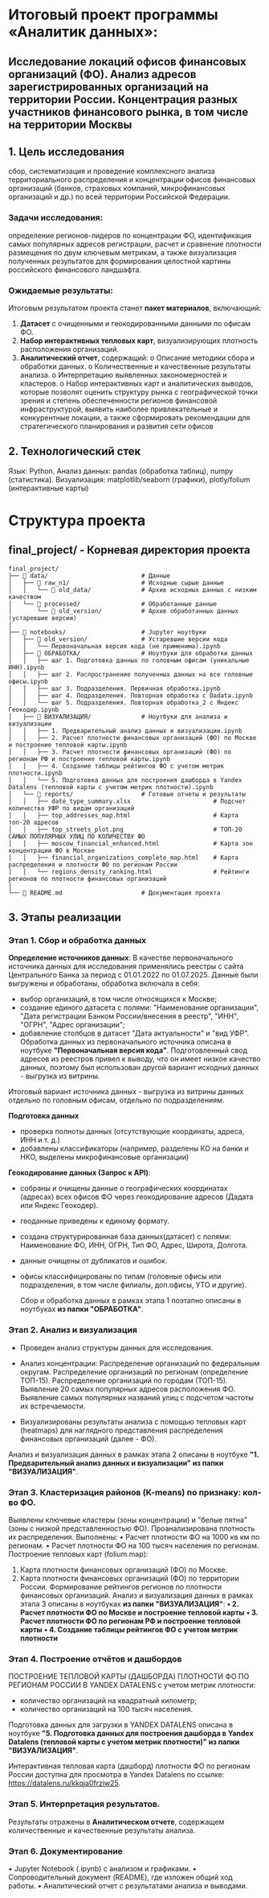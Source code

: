 # Итоговый проект программы «Аналитик данных»:
## Исследование локаций офисов финансовых организаций (ФО). Анализ адресов зарегистрированных организаций на территории России. Концентрация разных участников финансового рынка, в том числе на территории Москвы

## 1. Цель исследования  
сбор, систематизация и проведение комплексного анализа территориального распределения и концентрации офисов финансовых организаций (банков, страховых компаний, микрофинансовых организаций и др.) по всей территории Российской Федерации. 

### Задачи исследования: 
определение регионов-лидеров по концентрации ФО, идентификация самых популярных адресов регистрации, расчет и сравнение плотности размещения по двум ключевым метрикам, а также визуализация полученных результатов для формирования целостной картины российского финансового ландшафта.

### Ожидаемые результаты:

Итоговым результатом проекта станет __пакет материалов__, включающий:
1.	__Датасет__ с очищенными и геокодированными данными по офисам ФО.
2.	__Набор интерактивных тепловых карт__, визуализирующих плотность расположения организаций.
3.	__Аналитический отчет__, содержащий:
o	Описание методики сбора и обработки данных.
o	Количественные и качественные результаты анализа.
o	Интерпретацию выявленных закономерностей и кластеров.
o	Набор интерактивных карт и аналитических выводов, которые позволят оценить структуру рынка с географической точки зрения и степень обеспеченности регионов финансовой инфраструктурой, выявить наиболее привлекательные и конкурентные локации, а также сформировать рекомендации для стратегического планирования и развития сети офисов

## 2. Технологический стек
Язык: Python.
Анализ данных:
pandas (обработка таблиц), numpy (статистика).
Визуализация:
matplotlib/seaborn (графики), plotly/folium (интерактивные карты)


# Структура проекта

## final_project/ - Корневая директория проекта

```
final_project/
├── 📁 data/                          # Данные
│   ├── 📁 raw_n1/                    # Исходные сырые данные
│   │   └── 📁 old_data/              # Архив исходных данных с низким качеством
│   └── 📁 processed/                 # Обработанные данные
│       └── 📁 old_version/           # Архив обработанных данных (устаревшие версии)
│
├── 📁 notebooks/                     # Jupyter ноутбуки
│   ├── 📁 old_version/               # Устаревшие версии кода
│   │   └── Первоначальная версия кода (не применима).ipynb
│   ├── 📁 ОБРАБОТКА/                 # Ноутбуки для обработки данных
│   │   ├── шаг 1. Подготовка данных по головным офисам (уникальные ИНН).ipynb
│   │   ├── шаг 2. Распространение полученных данных на все головные офисы.ipynb
│   │   ├── шаг 3. Подразделения. Первичная обработка.ipynb
│   │   ├── шаг 4. Подразделения. Повторная обработка с Dadata.ipynb
│   │   └── шаг 5. Подразделения. Повторная обработка_2 с Яндекс Геокодер.ipynb
│   ├── 📁 ВИЗУАЛИЗАЦИЯ/              # Ноутбуки для анализа и визуализации
│   │   ├── 1. Предварительный анализ данных и визуализации.ipynb
│   │   ├── 2. Расчет плотности финансовых организаций (ФО) по Москве и построение тепловой карты.ipynb
│   │   ├── 3. Расчет плотности финансовых организаций (ФО) по регионам РФ и построение тепловой карты.ipynb
│   │   ├── 4. Создание таблицы рейтингов ФО с учетом метрик плотности.ipynb
│   │   └── 5. Подготовка данных для построения дашборда в Yandex Datalens (тепловой карты с учетом метрик плотности).ipynb
│   └── 📁 reports/                   # Готовые отчеты и результаты
│   │   ├── date_type_summary.xlsx                       # Подсчет количества УФР по видам организаций
│   │   ├── top_addresses_map.html                       # Карта топ-20 адресов 
│   │   ├── top_streets_plot.png                         # ТОП-20 САМЫХ ПОПУЛЯРНЫХ УЛИЦ ПО КОЛИЧЕСТВУ ФО
│   │   ├── moscow_financial_enhanced.html               # Карта зон концентрации ФО в Москве 
│   │   ├── financial_organizations_complete_map.html    # Карта распределения и плотности ФО по регионам России
│   │   └── regions_density_ranking.html                 # Рейтинги регионов по плотности финансовых организаций
│
└── 📄 README.md                      # Документация проекта
```


## 3. Этапы реализации

### Этап 1. Сбор и обработка данных
   
__Определение источников данных__:
В качестве первоначального источника данных для исследования применялись реестры с сайта Центрального Банка за период с 01.01.2022 по 01.07.2025.
Данные были выгружены и обработаны, обработка включала в себя:
- выбор организаций, в том числе относящихся к Москве;
- создание единого датасета с полями: "Наименование организации", "Дата регистрации Банком России/внесения в реестр", "ИНН", "ОГРН", "Адрес организации";
- добавление столбцов в датасет "Дата актуальности" и "вид УФР".
  Обработка данных из первоначального источника описана в ноутбуке __"Первоначальная версия кода"__.
Подготовленный свод адресов из реестров привел к выводу, что он имеет низкое качество данных, поэтому был использован другой вариант исходных данных - выгрузка из витрины.

Итоговый вариант источника данных - выгрузка из витрины данных отдельно по головным офисам, отдельно по подразделениям.

__Подготовка данных__
- проверка полноты данных (отсутствующие координаты, адреса, ИНН и т. д.)
- добавлены классификаторы (например, разделены КО на банки и НКО, выделены микрофинансовые организации)
  
__Геокодирование данных (Запрос к API)__:
- собраны и очищены данные о географических координатах (адресах) всех офисов ФО через геокодирование адресов (Дадата или Яндекс Геокодер).
- геоданные приведены к единому формату.
- создана структурированная база данных(датасет) с полями: Наименование ФО, ИНН, ОГРН, Тип ФО, Адрес, Широта, Долгота.
- данные очищены от дубликатов и ошибок.
- офисы классифицированы по типам (головные офисы или подразделения, в том числе филиалы, доп.офисы, УТО и другие).

  Сбор и обработка данных в рамках этапа 1 поэтапно описаны в ноутбуках __из папки "ОБРАБОТКА"__. 


### Этап 2. Анализ и визуализация

-	Проведен анализ структуры данных для исследования.
 
-	Анализ концентрации:
Распределение организаций по федеральным округам.
Распределение организаций по регионам (определение ТОП-15).
Распределение организаций по городам (ТОП-15).
Выявление 20 самых популярных адресов расположения ФО.
Выявление самых популярных названий улиц с подсчетом частоты их встречаемости.
  
- Визуализированы результаты анализа с помощью тепловых карт (heatmaps) для наглядного представления распределения финансовых организаций (далее - ФО).

Анализ и визуализация данных в рамках этапа 2 описаны в ноутбуке __"1. Предварительный анализ данных и визуализации" из папки "ВИЗУАЛИЗАЦИЯ"__.

    
### Этап 3. Кластеризация районов (K-means) по признаку: кол-во ФО.
Выявлены ключевые кластеры (зоны концентрации) и "белые пятна" (зоны с низкой представленностью ФО).
Проанализирована плотность их распределения.
   Выполнены:
•	Расчет плотности ФО на 1000 кв км по регионам.
•	Расчет плотности ФО на 100 тысяч населения по регионам.
   Построение тепловых карт (folium.map):
1. Карта плотности финансовых организаций (ФО) по Москве.
2. Карта плотности финансовых организаций (ФО) по территории России.
   Формирование рейтингов регионов по плотности финансовых организаций.
   Анализ и визуализация данных в рамках этапа 3 описаны в ноутбуках __из папки "ВИЗУАЛИЗАЦИЯ"__:
  __•	2. Расчет плотности ФО по Москве и построение тепловой карты__
  __• 3. Расчет плотности ФО по регионам РФ и построение тепловой карты__
  __• 4. Создание таблицы рейтингов ФО с учетом метрик плотности__

  
### Этап 4. Построение отчётов и дашбордов
ПОСТРОЕНИЕ ТЕПЛОВОЙ КАРТЫ (ДАШБОРДА) ПЛОТНОСТИ ФО ПО РЕГИОНАМ РОССИИ В YANDEX DATALENS с учетом метрик плотности:
- количество организаций на квадратный километр;
- количество организаций на 100 тысяч населения.

 Подготовка данных для загрузки в YANDEX DATALENS описана в ноутбуке __"5. Подготовка данных для построения дашборда в Yandex Datalens (тепловой карты с учетом метрик плотности)" из папки "ВИЗУАЛИЗАЦИЯ"__.

 Интерактивная тепловая карта (дашборд) плотности ФО по регионам России доступна для просмотра в Yandex Datalens по ссылке: https://datalens.ru/kkqja0frziw25.


### Этап 5. Интерпретация результатов.

Результаты отражены в __Аналитическом отчете__, содержащем количественные и качественные результаты анализа.


### Этап 6. Документирование
•	Jupyter Notebook (.ipynb) с анализом и графиками.
•	Сопроводительный документ (README), где изложен общий ход работы.
•	Аналитический отчет с результатами анализа и выводами.
